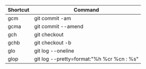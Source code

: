 | Shortcut | Command |
| --- | --- |
| gcm | git commit -am |
| gcma | git commit --amend |
| gch | git checkout |
| gchb | git checkout -b |
| glo | git log --oneline |
| glop | git log --pretty=format:\"%h  %cr  %cn : %s\" |